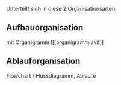 Unterteilt sich in diese 2 Organisationsarten
## Aufbauorganisation
mit Organigramm
![[organigramm.avif]]
## Ablauforganisation
Flowchart / Flussdiagramm, Abläufe
